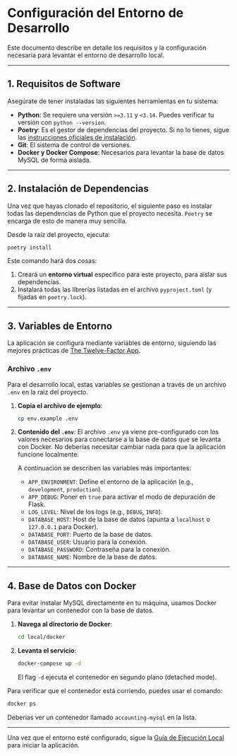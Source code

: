 # Configuración del Entorno de Desarrollo

Este documento describe en detalle los requisitos y la configuración necesaria para levantar el entorno de desarrollo local.

---

## 1. Requisitos de Software

Asegúrate de tener instaladas las siguientes herramientas en tu sistema:

-   **Python**: Se requiere una versión `>=3.11` y `<3.14`. Puedes verificar tu versión con `python --version`.
-   **Poetry**: Es el gestor de dependencias del proyecto. Si no lo tienes, sigue las [instrucciones oficiales de instalación](https://python-poetry.org/docs/#installation).
-   **Git**: El sistema de control de versiones.
-   **Docker y Docker Compose**: Necesarios para levantar la base de datos MySQL de forma aislada.

---

## 2. Instalación de Dependencias

Una vez que hayas clonado el repositorio, el siguiente paso es instalar todas las dependencias de Python que el proyecto necesita. `Poetry` se encarga de esto de manera muy sencilla.

Desde la raíz del proyecto, ejecuta:

```bash
poetry install
```

Este comando hará dos cosas:
1.  Creará un **entorno virtual** específico para este proyecto, para aislar sus dependencias.
2.  Instalará todas las librerías listadas en el archivo `pyproject.toml` (y fijadas en `poetry.lock`).

---

## 3. Variables de Entorno

La aplicación se configura mediante variables de entorno, siguiendo las mejores prácticas de [The Twelve-Factor App](https://12factor.net/config).

### Archivo `.env`

Para el desarrollo local, estas variables se gestionan a través de un archivo `.env` en la raíz del proyecto.

1.  **Copia el archivo de ejemplo**:
    ```bash
    cp env.example .env
    ```

2.  **Contenido del `.env`**:
    El archivo `.env` ya viene pre-configurado con los valores necesarios para conectarse a la base de datos que se levanta con Docker. No deberías necesitar cambiar nada para que la aplicación funcione localmente.

    A continuación se describen las variables más importantes:

    -   `APP_ENVIRONMENT`: Define el entorno de la aplicación (e.g., `development`, `production`).
    -   `APP_DEBUG`: Poner en `true` para activar el modo de depuración de Flask.
    -   `LOG_LEVEL`: Nivel de los logs (e.g., `DEBUG`, `INFO`).
    -   `DATABASE_HOST`: Host de la base de datos (apunta a `localhost` o `127.0.0.1` para Docker).
    -   `DATABASE_PORT`: Puerto de la base de datos.
    -   `DATABASE_USER`: Usuario para la conexión.
    -   `DATABASE_PASSWORD`: Contraseña para la conexión.
    -   `DATABASE_NAME`: Nombre de la base de datos.

---

## 4. Base de Datos con Docker

Para evitar instalar MySQL directamente en tu máquina, usamos Docker para levantar un contenedor con la base de datos.

1.  **Navega al directorio de Docker**:
    ```bash
    cd local/docker
    ```

2.  **Levanta el servicio**:
    ```bash
    docker-compose up -d
    ```
    El flag `-d` ejecuta el contenedor en segundo plano (detached mode).

Para verificar que el contenedor está corriendo, puedes usar el comando:
```bash
docker ps
```
Deberías ver un contenedor llamado `accounting-mysql` en la lista.

---

Una vez que el entorno esté configurado, sigue la [Guía de Ejecución Local](./local-run.md) para iniciar la aplicación. 